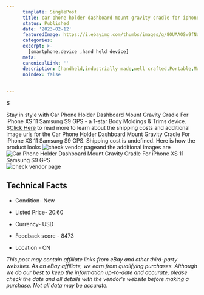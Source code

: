 ```yaml
---
      template: SinglePost
      title: car phone holder dashboard mount gravity cradle for iphone xs 11 samsung s9 gps
      status: Published
      date: '2023-02-12'
      featuredImage: https://i.ebayimg.com/thumbs/images/g/8OUAAOSw9fNdgzhN/s-l225.jpg
      categories: 
      excerpt: >-
        [smartphone,device ,hand held device]
      meta:
      canonicalLink: ''
      description: [handheld,industrially made,well crafted,Portable,Mobile,Compact,Convenient,Lightweight,Maneuverable,Man-portable,Miniature,Carriable,Hand-held,Light,Holdable,Transportable,Mobile device,Pocket-sized,On-the-go,Wireless,Cordless,Compact size,Convenient size, smartphone,device ,hand held device]
      noindex: false
      
        
---
```

$

Stay in style with Car Phone Holder Dashboard Mount Gravity Cradle For iPhone XS 11 Samsung S9 GPS - a 1-star Body Moldings & Trims device.
$[Click Here](https://www.ebay.com/itm/143387416691?fits=Make%3AMercury&hash=item21628e5873%3Ag%3A8OUAAOSw9fNdgzhN&mkevt=1&mkcid=1&mkrid=711-53200-19255-0&campid=%253CePNCampaignId%253E&customid=%253CreferenceId%253E&toolid=10049) to read more to learn about the shipping costs and additional image urls for the Car Phone Holder Dashboard Mount Gravity Cradle For iPhone XS 11 Samsung S9 GPS. Shipping cost is undefined. Here is how the product looks ![check vendor page](https://i.ebayimg.com/thumbs/images/g/8OUAAOSw9fNdgzhN/s-l225.jpg)and the additional images are![Car Phone Holder Dashboard Mount Gravity Cradle For iPhone XS 11 Samsung S9 GPS](https://i.ebayimg.com/images/g/8OUAAOSw9fNdgzhN/s-l960.jpg)![check vendor page](https://origin-galleryplus.ebayimg.com/ws/web/143387416691_2_0_1/225x225.jpg,https://origin-galleryplus.ebayimg.com/ws/web/143387416691_3_0_1/225x225.jpg,https://origin-galleryplus.ebayimg.com/ws/web/143387416691_4_0_1/225x225.jpg,https://origin-galleryplus.ebayimg.com/ws/web/143387416691_5_0_1/225x225.jpg,https://origin-galleryplus.ebayimg.com/ws/web/143387416691_6_0_1/225x225.jpg,https://origin-galleryplus.ebayimg.com/ws/web/143387416691_7_0_1/225x225.jpg,https://origin-galleryplus.ebayimg.com/ws/web/143387416691_8_0_1/225x225.jpg,https://origin-galleryplus.ebayimg.com/ws/web/143387416691_9_0_1/225x225.jpg,https://origin-galleryplus.ebayimg.com/ws/web/143387416691_10_0_1/225x225.jpg,https://origin-galleryplus.ebayimg.com/ws/web/143387416691_11_0_1/225x225.jpg)



 ## Technical Facts 



     
      

 - Condition- New 


      

 - Listed Price- 20.60 


      

 - Currency- USD 


      

 - Feedback score - 8473 


      

 - Location - CN 


      
      

 *_This post may contain affiliate links from eBay and other third-party websites. As an eBay affiliate, we earn from qualifying purchases. Although we do our best to keep the information up-to-date and accurate, please check the date and all details with the vendor's website before making a purchase. Not all data may be accurate._*






